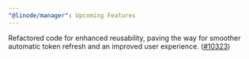 ```yaml
---
"@linode/manager": Upcoming Features
---
```


Refactored code for enhanced reusability, paving the way for smoother automatic token refresh and an improved user experience. ([#10323](https://github.com/linode/manager/pull/10323))
